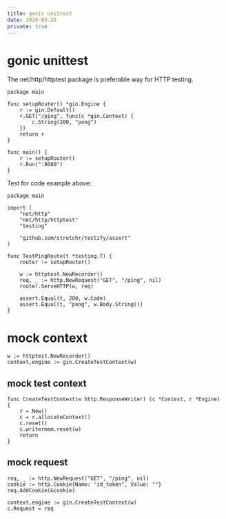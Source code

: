 ```yaml
---
title: gonic unittest
date: 2020-05-25
private: true
---
```

# gonic unittest
The net/http/httptest package is preferable way for HTTP testing.

    package main

    func setupRouter() *gin.Engine {
        r := gin.Default()
        r.GET("/ping", func(c *gin.Context) {
            c.String(200, "pong")
        })
        return r
    }

    func main() {
        r := setupRouter()
        r.Run(":8080")
    }

Test for code example above:

    package main

    import (
        "net/http"
        "net/http/httptest"
        "testing"

        "github.com/stretchr/testify/assert"
    )

    func TestPingRoute(t *testing.T) {
        router := setupRouter()

        w := httptest.NewRecorder()
        req, _ := http.NewRequest("GET", "/ping", nil)
        router.ServeHTTP(w, req)

        assert.Equal(t, 200, w.Code)
        assert.Equal(t, "pong", w.Body.String())
    }

# mock context

    w := httptest.NewRecorder()
    context,engine := gin.CreateTestContext(w)

## mock test context
    func CreateTestContext(w http.ResponseWriter) (c *Context, r *Engine) {
        r = New()
        c = r.allocateContext()
        c.reset()
        c.writermem.reset(w)
        return
    }

## mock request

    req, _ := http.NewRequest("GET", "/ping", nil)
    cookie := http.Cookie{Name: "id_token", Value: ""}
    req.AddCookie(&cookie)

    context,engine := gin.CreateTestContext(w)
    c.Request = req